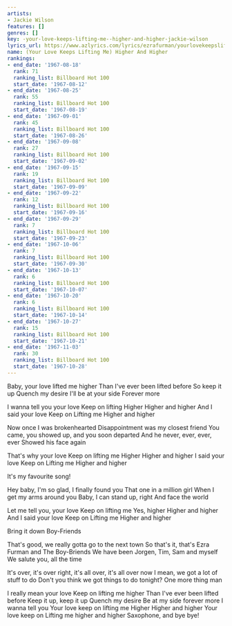 ```yaml
---
artists:
- Jackie Wilson
features: []
genres: []
key: -your-love-keeps-lifting-me--higher-and-higher-jackie-wilson
lyrics_url: https://www.azlyrics.com/lyrics/ezrafurman/yourlovekeepsliftingmehigherandhigher.html
name: (Your Love Keeps Lifting Me) Higher And Higher
rankings:
- end_date: '1967-08-18'
  rank: 71
  ranking_list: Billboard Hot 100
  start_date: '1967-08-12'
- end_date: '1967-08-25'
  rank: 55
  ranking_list: Billboard Hot 100
  start_date: '1967-08-19'
- end_date: '1967-09-01'
  rank: 45
  ranking_list: Billboard Hot 100
  start_date: '1967-08-26'
- end_date: '1967-09-08'
  rank: 27
  ranking_list: Billboard Hot 100
  start_date: '1967-09-02'
- end_date: '1967-09-15'
  rank: 19
  ranking_list: Billboard Hot 100
  start_date: '1967-09-09'
- end_date: '1967-09-22'
  rank: 12
  ranking_list: Billboard Hot 100
  start_date: '1967-09-16'
- end_date: '1967-09-29'
  rank: 7
  ranking_list: Billboard Hot 100
  start_date: '1967-09-23'
- end_date: '1967-10-06'
  rank: 7
  ranking_list: Billboard Hot 100
  start_date: '1967-09-30'
- end_date: '1967-10-13'
  rank: 6
  ranking_list: Billboard Hot 100
  start_date: '1967-10-07'
- end_date: '1967-10-20'
  rank: 6
  ranking_list: Billboard Hot 100
  start_date: '1967-10-14'
- end_date: '1967-10-27'
  rank: 15
  ranking_list: Billboard Hot 100
  start_date: '1967-10-21'
- end_date: '1967-11-03'
  rank: 30
  ranking_list: Billboard Hot 100
  start_date: '1967-10-28'
---
```


Baby, your love lifted me higher
Than I've ever been lifted before
So keep it up
Quench my desire
I'll be at your side
Forever more

I wanna tell you your love
Keep on lifting
Higher
Higher and higher
And I said your love
Keep on
Lifting me
Higher and higher

Now once I was brokenhearted
Disappointment was my closest friend
You came, you showed up, and you soon departed
And he never, ever, ever, ever
Showed his face again

That's why your love
Keep on lifting me
Higher
Higher and higher
I said your love
Keep on
Lifting me
Higher and higher

It's my favourite song!

Hey baby, I'm so glad, I finally found you
That one in a million girl
When I get my arms around you
Baby, I can stand up, right
And face the world

Let me tell you, your love
Keep on lifting me
Yes, higher
Higher and higher
And I said your love
Keep on
Lifting me
Higher and higher

Bring it down Boy-Friends

That's good, we really gotta go to the next town
So that's it, that's Ezra Furman and The Boy-Briends
We have been Jorgen, Tim, Sam and myself
We salute you, all the time

It's over, it's over right, it's all over, it's all over now
I mean, we got a lot of stuff to do
Don't you think we got things to do tonight?
One more thing man

I really mean your love
Keep on lifting me higher
Than I've ever been lifted before
Keep it up, keep it up
Quench my desire
Be at my side forever more
I wanna tell you
Your love keep on lifting me
Higher
Higher and higher
Your love keep on
Lifting me higher and higher
Saxophone, and bye bye!



